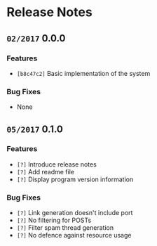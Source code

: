 # Release Notes

## `02/2017` 0.0.0

### Features

  * `[b8c47c2]` Basic implementation of the system

### Bug Fixes

  * None

## `05/2017` 0.1.0

### Features

  * `[?]` Introduce release notes
  * `[?]` Add readme file
  * `[?]` Display program version information

### Bug Fixes

  * `[?]` Link generation doesn't include port
  * `[?]` No filtering for POSTs
  * `[?]` Filter spam thread generation
  * `[?]` No defence against resource usage
